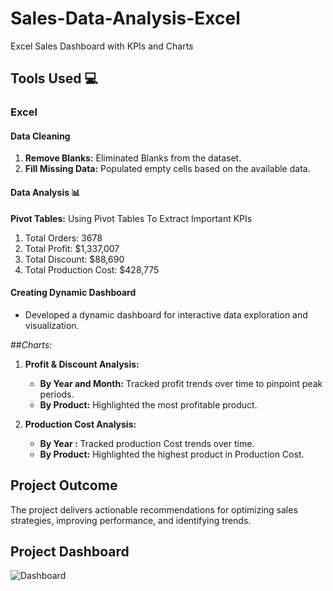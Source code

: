 # Sales-Data-Analysis-Excel
Excel Sales Dashboard with KPIs and Charts

## Tools Used 💻
### Excel

#### Data Cleaning
1. **Remove Blanks:** Eliminated Blanks from the dataset.
2. **Fill Missing Data:** Populated empty cells based on the available data.

#### Data Analysis 📊
**Pivot Tables:** Using Pivot Tables To Extract Important KPIs

1. Total Orders: 3678
2. Total Profit: $1,337,007
3. Total Discount: $88,690
4. Total Production Cost: $428,775

#### Creating Dynamic Dashboard 
   - Developed a dynamic dashboard for interactive data exploration and visualization.

##*Charts:*

1. **Profit & Discount Analysis:**
    - **By Year and Month:** Tracked profit trends over time to pinpoint peak periods.
    - **By Product:** Highlighted the most profitable product.
  
2. **Production Cost Analysis:**
    - **By Year :** Tracked production Cost trends over time.
    - **By Product:** Highlighted the highest product in Production Cost.

## Project Outcome 

The project delivers actionable recommendations for optimizing sales strategies, improving performance, and identifying trends.

## Project Dashboard

![Dashboard](https://github.com/user-attachments/assets/c9947495-30dc-44d9-86ad-a3850e7a8e93)

